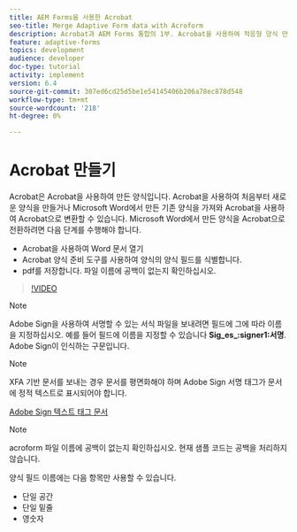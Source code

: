 ```yaml
---
title: AEM Forms을 사용한 Acrobat
seo-title: Merge Adaptive Form data with Acroform
description: Acrobat과 AEM Forms 통합의 1부. Acrobat을 사용하여 적응형 양식 만들기 및 데이터 병합을 통해 PDF을 얻습니다.
feature: adaptive-forms
topics: development
audience: developer
doc-type: tutorial
activity: implement
version: 6.4
source-git-commit: 307ed6cd25d5be1e54145406b206a78ec878d548
workflow-type: tm+mt
source-wordcount: '218'
ht-degree: 0%

---
```



# Acrobat 만들기

Acrobat은 Acrobat을 사용하여 만든 양식입니다. Acrobat을 사용하여 처음부터 새로운 양식을 만들거나 Microsoft Word에서 만든 기존 양식을 가져와 Acrobat을 사용하여 Acrobat으로 변환할 수 있습니다. Microsoft Word에서 만든 양식을 Acrobat으로 전환하려면 다음 단계를 수행해야 합니다.

* Acrobat을 사용하여 Word 문서 열기
* Acrobat 양식 준비 도구를 사용하여 양식의 양식 필드를 식별합니다.
* pdf를 저장합니다. 파일 이름에 공백이 없는지 확인하십시오.


>[!VIDEO](https://video.tv.adobe.com/v/22575?quality=9&learn=on)

>[!NOTE]
>
>Adobe Sign을 사용하여 서명할 수 있는 서식 파일을 보내려면 필드에 그에 따라 이름을 지정하십시오. 예를 들어 필드에 이름을 지정할 수 있습니다 **Sig_es_:signer1:서명**. Adobe Sign이 인식하는 구문입니다.

>[!NOTE]
>
>XFA 기반 문서를 보내는 경우 문서를 평면화해야 하며 Adobe Sign 서명 태그가 문서에 정적 텍스트로 표시되어야 합니다.

[Adobe Sign 텍스트 태그 문서](https://helpx.adobe.com/sign/using/text-tag.html)

>[!NOTE]
>
>acroform 파일 이름에 공백이 없는지 확인하십시오. 현재 샘플 코드는 공백을 처리하지 않습니다.
>
>양식 필드 이름에는 다음 항목만 사용할 수 있습니다.
>
>* 단일 공간
>* 단일 밑줄
>* 영숫자

